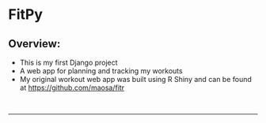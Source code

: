 # FitPy

## **Overview:**
* This is my first Django project
* A web app for planning and tracking my workouts
* My original workout web app was built using R Shiny and can be found at https://github.com/maosa/fitr

<br/>
<hr/>
<br/>

